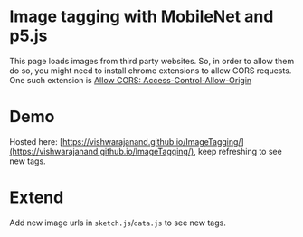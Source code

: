 # Image tagging with MobileNet and p5.js

This page loads images from third party websites. So, in order to allow them do so, you might need to install chrome extensions to allow CORS requests. One such extension is [Allow CORS: Access-Control-Allow-Origin](https://chrome.google.com/webstore/detail/allow-cors-access-control/lhobafahddgcelffkeicbaginigeejlf)


# Demo
Hosted here: [https://vishwarajanand.github.io/ImageTagging/](https://vishwarajanand.github.io/ImageTagging/), keep refreshing to see new tags.

# Extend
Add new image urls in `sketch.js`/`data.js` to see new tags.
